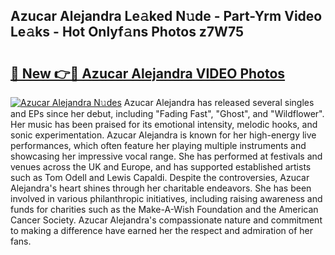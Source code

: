 ## Azucar Alejandra Le𝚊ked N𝚞de - Part-Yrm Video Le𝚊ks - Hot Onlyf𝚊ns Photos z7W75

# <h2><a href="http://ac31059.deff.icu/?id=Azucar+Alejandra">🔗 New 👉🔴 Azucar Alejandra VIDEO Photos</a></h2>

[![Azucar Alejandra N𝚞des](https://i.imgur.com/rIISA9y.gif)](http://ac31059.deff.icu/?id=Azucar+Alejandra)
Azucar Alejandra has released several singles and EPs since her debut, including "Fading Fast", "Ghost", and "Wildflower". Her music has been praised for its emotional intensity, melodic hooks, and sonic experimentation. Azucar Alejandra is known for her high-energy live performances, which often feature her playing multiple instruments and showcasing her impressive vocal range. She has performed at festivals and venues across the UK and Europe, and has supported established artists such as Tom Odell and Lewis Capaldi. Despite the controversies, Azucar Alejandra's heart shines through her charitable endeavors. She has been involved in various philanthropic initiatives, including raising awareness and funds for charities such as the Make-A-Wish Foundation and the American Cancer Society. Azucar Alejandra's compassionate nature and commitment to making a difference have earned her the respect and admiration of her fans.
